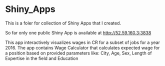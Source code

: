 # Shiny_Apps
This is a foler for collection of Shiny Apps that I created.

So far only one public Shiny App is available at http://52.59.160.3:3838

This app interactively visualizes wages in CR for a subset of jobs for a year 2016.
The app contains Wage Calculator that calculates expected wage for a position based on provided parameters like:
City, Age, Sex, Length of Expertise in the field and Education
